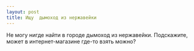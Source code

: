 ```yaml
---
layout: post 
title: Ищу  дымоход из нержавейки 
--- 
```

Не могу нигде найти в городе  дымоход из нержавейки. Подскажите, может в интернет-магазине где-то взять можно?